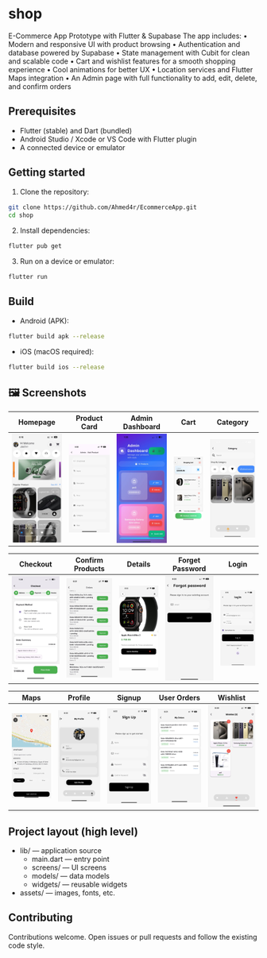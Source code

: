 # shop

E-Commerce App Prototype with Flutter & Supabase
The app includes:
• Modern and responsive UI with product browsing
• Authentication and database powered by Supabase
• State management with Cubit for clean and scalable code
• Cart and wishlist features for a smooth shopping experience
• Cool animations for better UX
• Location services and Flutter Maps integration
• An Admin page with full functionality to add, edit, delete, and confirm orders

## Prerequisites

- Flutter (stable) and Dart (bundled)
- Android Studio / Xcode or VS Code with Flutter plugin
- A connected device or emulator

## Getting started

1. Clone the repository:

```bash
git clone https://github.com/Ahmed4r/EcommerceApp.git
cd shop
```

2. Install dependencies:

```bash
flutter pub get
```

3. Run on a device or emulator:

```bash
flutter run
```

## Build

- Android (APK):

```bash
flutter build apk --release
```

- iOS (macOS required):

```bash
flutter build ios --release
```

## 🖼️ Screenshots

| Homepage                                     | Product Card                                        | Admin Dashboard                                            | Cart                                 | Category                                     |
| -------------------------------------------- | --------------------------------------------------- | ---------------------------------------------------------- | ------------------------------------ | -------------------------------------------- |
| ![Homepage](assets/screenshots/homepage.jpg) | ![Product Card](assets/screenshots/add_product.jpg) | ![Admin Dashboard](assets/screenshots/admin_dashboard.jpg) | ![Cart](assets/screenshots/cart.jpg) | ![Category](assets/screenshots/category.jpg) |

| Checkout                                     | Confirm Products                                             | Details                                    | Forget Password                                           | Login                                  |
| -------------------------------------------- | ------------------------------------------------------------ | ------------------------------------------ | --------------------------------------------------------- | -------------------------------------- |
| ![Checkout](assets/screenshots/checkout.jpg) | ![Confirm Products](assets/screenshots/confirm_products.jpg) | ![Details](assets/screenshots/details.jpg) | ![Forget Password](assets/screenshots/forgetPassword.jpg) | ![Login](assets/screenshots/login.jpg) |

| Maps                                 | Profile                                    | Signup                                   | User Orders                                       | Wishlist                                     |
| ------------------------------------ | ------------------------------------------ | ---------------------------------------- | ------------------------------------------------- | -------------------------------------------- |
| ![Maps](assets/screenshots/maps.jpg) | ![Profile](assets/screenshots/profile.jpg) | ![Signup](assets/screenshots/signup.jpg) | ![User Orders](assets/screenshots/user_ordes.jpg) | ![Wishlist](assets/screenshots/wishlist.jpg) |


## Project layout (high level)

- lib/ — application source
  - main.dart — entry point
  - screens/ — UI screens
  - models/ — data models
  - widgets/ — reusable widgets
- assets/ — images, fonts, etc.

## Contributing

Contributions welcome. Open issues or pull requests and follow the existing code style.
